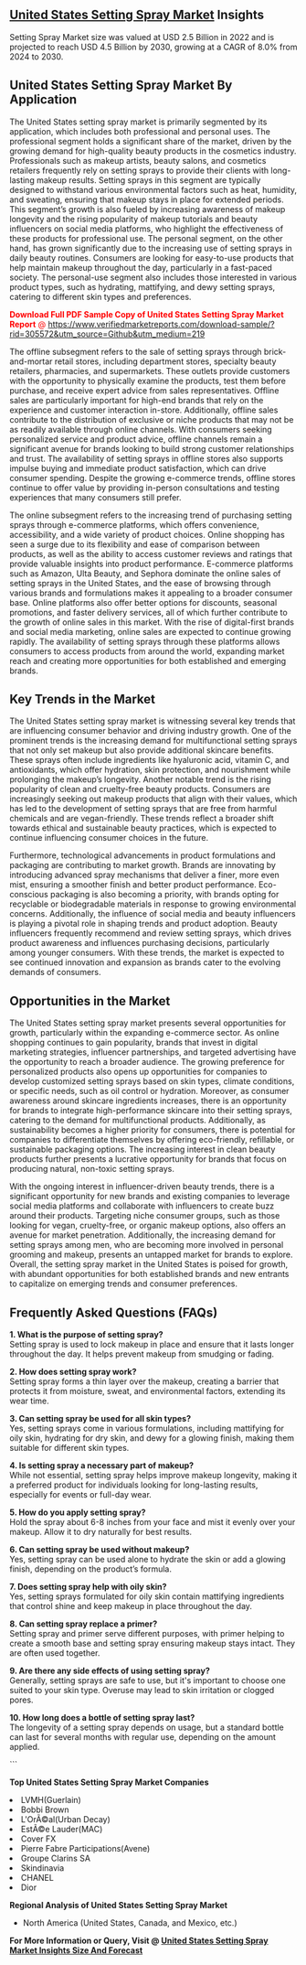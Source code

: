 <h2><a href="https://www.verifiedmarketreports.com/download-sample/?rid=305572&amp;utm_source=Github&amp;utm_medium=219" target="_blank">United States Setting Spray Market</a> Insights</h2><p>Setting Spray Market size was valued at USD 2.5 Billion in 2022 and is projected to reach USD 4.5 Billion by 2030, growing at a CAGR of 8.0% from 2024 to 2030.</p><p> <h2>United States Setting Spray Market By Application</h2> <p>The United States setting spray market is primarily segmented by its application, which includes both professional and personal uses. The professional segment holds a significant share of the market, driven by the growing demand for high-quality beauty products in the cosmetics industry. Professionals such as makeup artists, beauty salons, and cosmetics retailers frequently rely on setting sprays to provide their clients with long-lasting makeup results. Setting sprays in this segment are typically designed to withstand various environmental factors such as heat, humidity, and sweating, ensuring that makeup stays in place for extended periods. This segment’s growth is also fueled by increasing awareness of makeup longevity and the rising popularity of makeup tutorials and beauty influencers on social media platforms, who highlight the effectiveness of these products for professional use. The personal segment, on the other hand, has grown significantly due to the increasing use of setting sprays in daily beauty routines. Consumers are looking for easy-to-use products that help maintain makeup throughout the day, particularly in a fast-paced society. The personal-use segment also includes those interested in various product types, such as hydrating, mattifying, and dewy setting sprays, catering to different skin types and preferences.</p> <p><p><span class=""><span style="color: #ff0000;"><strong>Download Full PDF Sample Copy of United States Setting Spray Market Report</strong> @ </span><a href="https://www.verifiedmarketreports.com/download-sample/?rid=305572&amp;utm_source=Github&amp;utm_medium=219" target="_blank">https://www.verifiedmarketreports.com/download-sample/?rid=305572&amp;utm_source=Github&amp;utm_medium=219</a></span></p></p> <p>The offline subsegment refers to the sale of setting sprays through brick-and-mortar retail stores, including department stores, specialty beauty retailers, pharmacies, and supermarkets. These outlets provide customers with the opportunity to physically examine the products, test them before purchase, and receive expert advice from sales representatives. Offline sales are particularly important for high-end brands that rely on the experience and customer interaction in-store. Additionally, offline sales contribute to the distribution of exclusive or niche products that may not be as readily available through online channels. With consumers seeking personalized service and product advice, offline channels remain a significant avenue for brands looking to build strong customer relationships and trust. The availability of setting sprays in offline stores also supports impulse buying and immediate product satisfaction, which can drive consumer spending. Despite the growing e-commerce trends, offline stores continue to offer value by providing in-person consultations and testing experiences that many consumers still prefer.</p> <p>The online subsegment refers to the increasing trend of purchasing setting sprays through e-commerce platforms, which offers convenience, accessibility, and a wide variety of product choices. Online shopping has seen a surge due to its flexibility and ease of comparison between products, as well as the ability to access customer reviews and ratings that provide valuable insights into product performance. E-commerce platforms such as Amazon, Ulta Beauty, and Sephora dominate the online sales of setting sprays in the United States, and the ease of browsing through various brands and formulations makes it appealing to a broader consumer base. Online platforms also offer better options for discounts, seasonal promotions, and faster delivery services, all of which further contribute to the growth of online sales in this market. With the rise of digital-first brands and social media marketing, online sales are expected to continue growing rapidly. The availability of setting sprays through these platforms allows consumers to access products from around the world, expanding market reach and creating more opportunities for both established and emerging brands.</p> <h2>Key Trends in the Market</h2> <p>The United States setting spray market is witnessing several key trends that are influencing consumer behavior and driving industry growth. One of the prominent trends is the increasing demand for multifunctional setting sprays that not only set makeup but also provide additional skincare benefits. These sprays often include ingredients like hyaluronic acid, vitamin C, and antioxidants, which offer hydration, skin protection, and nourishment while prolonging the makeup’s longevity. Another notable trend is the rising popularity of clean and cruelty-free beauty products. Consumers are increasingly seeking out makeup products that align with their values, which has led to the development of setting sprays that are free from harmful chemicals and are vegan-friendly. These trends reflect a broader shift towards ethical and sustainable beauty practices, which is expected to continue influencing consumer choices in the future.</p> <p>Furthermore, technological advancements in product formulations and packaging are contributing to market growth. Brands are innovating by introducing advanced spray mechanisms that deliver a finer, more even mist, ensuring a smoother finish and better product performance. Eco-conscious packaging is also becoming a priority, with brands opting for recyclable or biodegradable materials in response to growing environmental concerns. Additionally, the influence of social media and beauty influencers is playing a pivotal role in shaping trends and product adoption. Beauty influencers frequently recommend and review setting sprays, which drives product awareness and influences purchasing decisions, particularly among younger consumers. With these trends, the market is expected to see continued innovation and expansion as brands cater to the evolving demands of consumers.</p> <h2>Opportunities in the Market</h2> <p>The United States setting spray market presents several opportunities for growth, particularly within the expanding e-commerce sector. As online shopping continues to gain popularity, brands that invest in digital marketing strategies, influencer partnerships, and targeted advertising have the opportunity to reach a broader audience. The growing preference for personalized products also opens up opportunities for companies to develop customized setting sprays based on skin types, climate conditions, or specific needs, such as oil control or hydration. Moreover, as consumer awareness around skincare ingredients increases, there is an opportunity for brands to integrate high-performance skincare into their setting sprays, catering to the demand for multifunctional products. Additionally, as sustainability becomes a higher priority for consumers, there is potential for companies to differentiate themselves by offering eco-friendly, refillable, or sustainable packaging options. The increasing interest in clean beauty products further presents a lucrative opportunity for brands that focus on producing natural, non-toxic setting sprays.</p> <p>With the ongoing interest in influencer-driven beauty trends, there is a significant opportunity for new brands and existing companies to leverage social media platforms and collaborate with influencers to create buzz around their products. Targeting niche consumer groups, such as those looking for vegan, cruelty-free, or organic makeup options, also offers an avenue for market penetration. Additionally, the increasing demand for setting sprays among men, who are becoming more involved in personal grooming and makeup, presents an untapped market for brands to explore. Overall, the setting spray market in the United States is poised for growth, with abundant opportunities for both established brands and new entrants to capitalize on emerging trends and consumer preferences.</p> <h2>Frequently Asked Questions (FAQs)</h2> <p><strong>1. What is the purpose of setting spray?</strong><br>Setting spray is used to lock makeup in place and ensure that it lasts longer throughout the day. It helps prevent makeup from smudging or fading.</p> <p><strong>2. How does setting spray work?</strong><br>Setting spray forms a thin layer over the makeup, creating a barrier that protects it from moisture, sweat, and environmental factors, extending its wear time.</p> <p><strong>3. Can setting spray be used for all skin types?</strong><br>Yes, setting sprays come in various formulations, including mattifying for oily skin, hydrating for dry skin, and dewy for a glowing finish, making them suitable for different skin types.</p> <p><strong>4. Is setting spray a necessary part of makeup?</strong><br>While not essential, setting spray helps improve makeup longevity, making it a preferred product for individuals looking for long-lasting results, especially for events or full-day wear.</p> <p><strong>5. How do you apply setting spray?</strong><br>Hold the spray about 6-8 inches from your face and mist it evenly over your makeup. Allow it to dry naturally for best results.</p> <p><strong>6. Can setting spray be used without makeup?</strong><br>Yes, setting spray can be used alone to hydrate the skin or add a glowing finish, depending on the product’s formula.</p> <p><strong>7. Does setting spray help with oily skin?</strong><br>Yes, setting sprays formulated for oily skin contain mattifying ingredients that control shine and keep makeup in place throughout the day.</p> <p><strong>8. Can setting spray replace a primer?</strong><br>Setting spray and primer serve different purposes, with primer helping to create a smooth base and setting spray ensuring makeup stays intact. They are often used together.</p> <p><strong>9. Are there any side effects of using setting spray?</strong><br>Generally, setting sprays are safe to use, but it's important to choose one suited to your skin type. Overuse may lead to skin irritation or clogged pores.</p> <p><strong>10. How long does a bottle of setting spray last?</strong><br>The longevity of a setting spray depends on usage, but a standard bottle can last for several months with regular use, depending on the amount applied.</p> ```</p><p><strong>Top United States Setting Spray Market Companies</strong></p><div data-test-id=""><p><li>LVMH(Guerlain)</li><li> Bobbi Brown</li><li> L'OrÃ©al(Urban Decay)</li><li> EstÃ©e Lauder(MAC)</li><li> Cover FX</li><li> Pierre Fabre Participations(Avene)</li><li> Groupe Clarins SA</li><li> Skindinavia</li><li> CHANEL</li><li> Dior</li></p><div><strong>Regional Analysis of&nbsp;United States Setting Spray Market</strong></div><ul><li dir="ltr"><p dir="ltr">North America&nbsp;(United States, Canada, and Mexico, etc.)</p></li></ul><p><strong>For More Information or Query, Visit @&nbsp;</strong><strong><a href="https://www.verifiedmarketreports.com/product/setting-spray-market/?utm_source=Github&amp;utm_medium=219" target="_blank">United States Setting Spray Market Insights Size And Forecast</a></strong></p></div>
